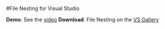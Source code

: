 #File Nesting for Visual Studio

**Demo**: See the [video](http://channel9.msdn.com/Blogs/MadsKristensen/Introducing-File-Nestor-for-Visual-Studio)
**Download**: File Nesting on the [VS Gallery](http://visualstudiogallery.msdn.microsoft.com/3ebde8fb-26d8-4374-a0eb-1e4e2665070c)